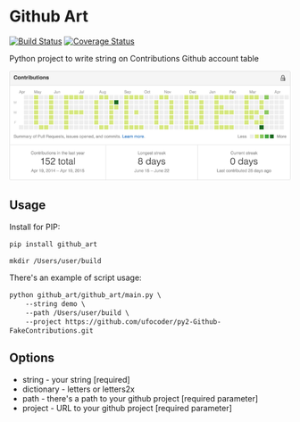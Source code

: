 Github Art
==========

[![Build Status](https://travis-ci.org/ufocoder/py-GithubArt.svg)](https://travis-ci.org/ufocoder/py-GithubArt)
[![Coverage Status](https://coveralls.io/repos/ufocoder/py-GithubArt/badge.svg?branch=master)](https://coveralls.io/r/ufocoder/py-GithubArt?branch=master)

Python project to write string on Contributions Github account table

![Github Contributions](docs/contributions.png)

Usage
-----

Install for PIP:
```
pip install github_art
```

```
mkdir /Users/user/build
```

There's an example of script usage:

```
python github_art/github_art/main.py \
    --string demo \
    --path /Users/user/build \
    --project https://github.com/ufocoder/py2-Github-FakeContributions.git
```

Options
-------
* string - your string [required]
* dictionary - letters or letters2x
* path - there's a path to your github project [required parameter]
* project - URL to your github project [required parameter]